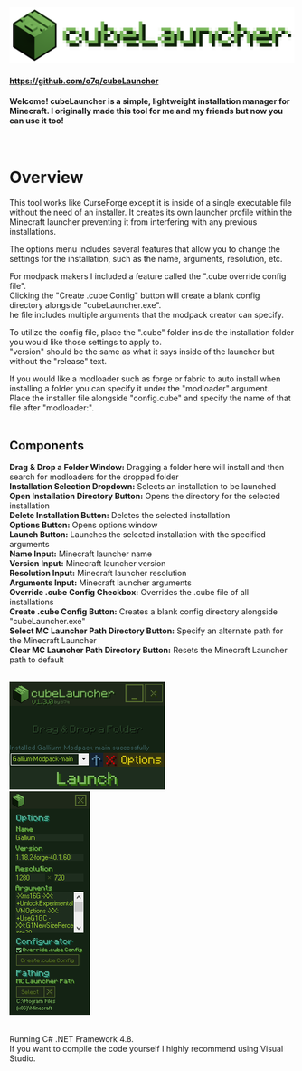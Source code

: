 <img src="assets/images/readmebanner.png"/>

#### https://github.com/o7q/cubeLauncher
#### Welcome! cubeLauncher is a simple, lightweight installation manager for Minecraft. I originally made this tool for me and my friends but now you can use it too!
<br>

# Overview
This tool works like CurseForge except it is inside of a single executable file without the need of an installer. It creates its own launcher profile within the Minecraft launcher preventing it from interfering with any previous installations.

The options menu includes several features that allow you to change the settings for the installation, such as the name, arguments, resolution, etc.

For modpack makers I included a feature called the ".cube override config file". \
Clicking the "Create .cube Config" button will create a blank config directory alongside "cubeLauncher.exe". \
he file includes multiple arguments that the modpack creator can specify.

To utilize the config file, place the ".cube" folder inside the installation folder you would like those settings to apply to. \
"version" should be the same as what it says inside of the launcher but without the "release" text.

If you would like a modloader such as forge or fabric to auto install when installing a folder you can specify it under the "modloader" argument. \
Place the installer file alongside "config.cube" and specify the name of that file after "modloader:". \
<br>

## <b>Components</b>
<b>Drag & Drop a Folder Window:</b> Dragging a folder here will install and then search for modloaders for the dropped folder \
<b>Installation Selection Dropdown:</b> Selects an installation to be launched \
<b>Open Installation Directory Button:</b> Opens the directory for the selected installation \
<b>Delete Installation Button:</b> Deletes the selected installation \
<b>Options Button:</b> Opens options window \
<b>Launch Button:</b> Launches the selected installation with the specified arguments \
<b>Name Input:</b> Minecraft launcher name \
<b>Version Input:</b> Minecraft launcher version \
<b>Resolution Input:</b> Minecraft launcher resolution \
<b>Arguments Input:</b> Minecraft launcher arguments \
<b>Override .cube Config Checkbox:</b> Overrides the .cube file of all installations \
<b>Create .cube Config Button:</b> Creates a blank config directory alongside "cubeLauncher.exe" \
<b>Select MC Launcher Path Directory Button:</b> Specify an alternate path for the Minecraft Launcher \
<b>Clear MC Launcher Path Directory Button:</b> Resets the Minecraft Launcher path to default \
<br>

<img src="assets/images/v130/v130.png"/> \
<img src="assets/images/v130/v130_2.png"/> \
<br>

Running C# .NET Framework 4.8. \
If you want to compile the code yourself I highly recommend using Visual Studio.